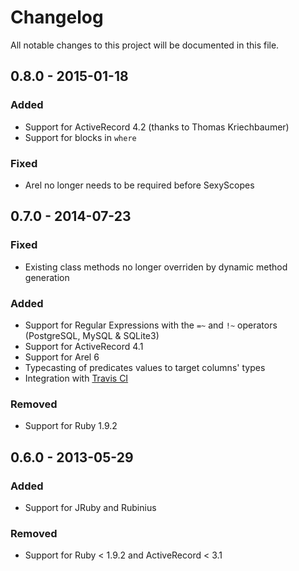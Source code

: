 # Changelog
All notable changes to this project will be documented in this file.

## 0.8.0 - 2015-01-18

### Added
- Support for ActiveRecord 4.2 (thanks to Thomas Kriechbaumer)
- Support for blocks in `where`

### Fixed
- Arel no longer needs to be required before SexyScopes

## 0.7.0 - 2014-07-23

### Fixed
- Existing class methods no longer overriden by dynamic method generation

### Added
- Support for Regular Expressions with the `=~` and `!~` operators (PostgreSQL, MySQL & SQLite3)
- Support for ActiveRecord 4.1
- Support for Arel 6
- Typecasting of predicates values to target columns' types
- Integration with [Travis CI](https://travis-ci.org/samleb/sexy_scopes)

### Removed
- Support for Ruby 1.9.2

## 0.6.0 - 2013-05-29

### Added
- Support for JRuby and Rubinius

### Removed
- Support for Ruby < 1.9.2 and ActiveRecord < 3.1
